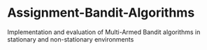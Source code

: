 # Assignment-Bandit-Algorithms
Implementation and evaluation of Multi-Armed Bandit algorithms in stationary and non-stationary environments
